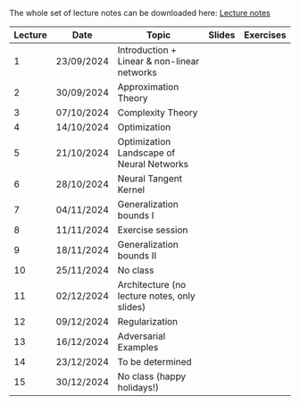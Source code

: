The whole set of lecture notes can be downloaded here: [Lecture notes](notes/lecture_notes.pdf)

| Lecture | Date       | Topic                                            | Slides | Exercises |
|---------|------------|--------------------------------------------------|--------|-----------|
| 1       | 23/09/2024 | Introduction + Linear & non-linear networks      |        |           |
| 2       | 30/09/2024 | Approximation Theory                             |        |           |
| 3       | 07/10/2024 | Complexity Theory                                |        |           |
| 4       | 14/10/2024 | Optimization                                     |        |           |
| 5       | 21/10/2024 | Optimization Landscape of Neural Networks        |        |           |
| 6       | 28/10/2024 | Neural Tangent Kernel                            |        |           |
| 7       | 04/11/2024 | Generalization bounds I                          |        |           |
| 8       | 11/11/2024 | Exercise session                                 |        |           |
| 9       | 18/11/2024 | Generalization bounds II                         |        |           |
| 10      | 25/11/2024 | No class                                         |        |           |
| 11      | 02/12/2024 | Architecture (no lecture notes, only slides)     |        |           |
| 12      | 09/12/2024 | Regularization                                   |        |           |
| 13      | 16/12/2024 | Adversarial Examples                             |        |           |
| 14      | 23/12/2024 | To be determined                                 |        |           |
| 15      | 30/12/2024 | No class (happy holidays!)                       |        |           |
